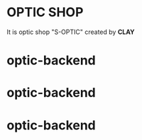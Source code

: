 # OPTIC SHOP

It is optic shop "S-OPTIC" created by **CLAY**
# optic-backend
# optic-backend
# optic-backend
